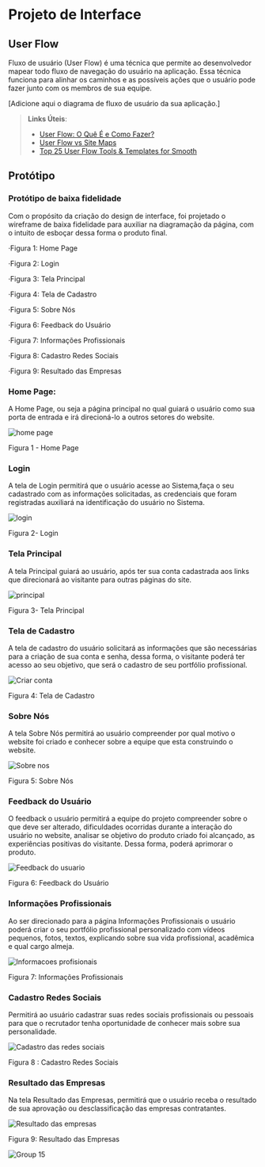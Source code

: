 
# Projeto de Interface

## User Flow

Fluxo de usuário (User Flow) é uma técnica que permite ao desenvolvedor mapear todo fluxo de navegação do usuário na aplicação. Essa técnica funciona para alinhar os caminhos e as possíveis ações que o usuário pode fazer junto com os membros de sua equipe.

[Adicione aqui o diagrama de fluxo de usuário da sua aplicação.] 

> **Links Úteis**:
> - [User Flow: O Quê É e Como Fazer?](https://medium.com/7bits/fluxo-de-usu%C3%A1rio-user-flow-o-que-%C3%A9-como-fazer-79d965872534)
> - [User Flow vs Site Maps](http://designr.com.br/sitemap-e-user-flow-quais-as-diferencas-e-quando-usar-cada-um/)
> - [Top 25 User Flow Tools & Templates for Smooth](https://www.mockplus.com/blog/post/user-flow-tools)

## Protótipo

### Protótipo de baixa fidelidade
 Com o propósito da criação do design de interface, foi projetado o wireframe de baixa fidelidade para auxiliar na diagramação da página, com  o intuito de esboçar dessa forma o produto final. 
 

 ·Figura 1: Home Page
 
 ·Figura 2: Login

 ·Figura 3: Tela Principal
 
 ·Figura 4: Tela de Cadastro
 
 ·Figura 5: Sobre Nós
 
 ·Figura 6: Feedback do Usuário
 
 ·Figura 7: Informações Profissionais
 
 ·Figura 8: Cadastro Redes Sociais
 
 ·Figura 9: Resultado das Empresas

 ### Home Page: 
  A Home Page, ou seja a página principal no qual guiará o usuário como sua porta de entrada e irá direcioná-lo a outros setores do website.

![home page](https://github.com/ICEI-PUC-Minas-PMV-ADS/pmv-ads-2024-1-e1-proj-web-t1-pmv-ads-2024-1-e1-projtalentosnacionais/assets/134242381/86507c72-3c95-4172-9d71-56c4b90a59a7)

Figura 1 - Home Page

### Login
 A tela de Login permitirá que o usuário acesse ao Sistema,faça o seu cadastrado com as informações solicitadas, as credenciais que foram registradas auxiliará na identificação do usuário no Sistema.

 ![login](https://github.com/ICEI-PUC-Minas-PMV-ADS/pmv-ads-2024-1-e1-proj-web-t1-pmv-ads-2024-1-e1-projtalentosnacionais/assets/134242381/e49902a1-3ee2-4e91-9880-718f3883d031)

 Figura 2- Login


### Tela Principal
 A tela Principal guiará ao usuário, após ter sua conta cadastrada aos links que direcionará ao visitante para outras páginas do site. 

![principal](https://github.com/ICEI-PUC-Minas-PMV-ADS/pmv-ads-2024-1-e1-proj-web-t1-pmv-ads-2024-1-e1-projtalentosnacionais/assets/134242381/52d52882-bcdb-46ae-82e5-7021fb918dc7)

Figura 3- Tela Principal

### Tela de Cadastro

A tela de cadastro do usuário solicitará as informações que são necessárias para a criação de sua conta e senha, dessa forma, o visitante poderá ter acesso ao seu objetivo, que será o cadastro de seu portfólio profissional.
 
![Criar conta](https://github.com/ICEI-PUC-Minas-PMV-ADS/pmv-ads-2024-1-e1-proj-web-t1-pmv-ads-2024-1-e1-projtalentosnacionais/assets/134242381/f7d19e62-43f4-4ceb-9ea9-bf8df5b78785)

Figura 4: Tela de Cadastro


### Sobre Nós

A tela Sobre Nós permitirá ao usuário compreender por qual motivo o website foi criado e conhecer sobre a equipe que esta construindo o website. 

![Sobre nos](https://github.com/ICEI-PUC-Minas-PMV-ADS/pmv-ads-2024-1-e1-proj-web-t1-pmv-ads-2024-1-e1-projtalentosnacionais/assets/134242381/4c2310a3-6741-4f16-98cb-a88b9bc10957)

Figura 5: Sobre Nós

### Feedback do Usuário
 O feedback o usuário permitirá a equipe do projeto compreender sobre o que deve ser alterado, dificuldades ocorridas durante a interação do usuário no website, analisar se objetivo do produto criado foi alcançado, as experiências positivas do visitante. Dessa forma, poderá  aprimorar o produto.


![Feedback do usuario](https://github.com/ICEI-PUC-Minas-PMV-ADS/pmv-ads-2024-1-e1-proj-web-t1-pmv-ads-2024-1-e1-projtalentosnacionais/assets/134242381/acd63c34-f796-44e5-be91-d1863472c5ab)

Figura 6: Feedback do Usuário

### Informações Profissionais
 Ao ser direcionado para a página Informações Profissionais o usuário poderá criar o seu portfólio profissional personalizado com vídeos pequenos, fotos, textos, explicando sobre sua vida profissional, acadêmica e qual cargo almeja. 

 ![Informacoes profisionais](https://github.com/ICEI-PUC-Minas-PMV-ADS/pmv-ads-2024-1-e1-proj-web-t1-pmv-ads-2024-1-e1-projtalentosnacionais/assets/134242381/ff758858-7f31-4d95-bafc-509126c17e90)

 Figura 7: Informações Profissionais

 ### Cadastro Redes Sociais 
  Permitirá ao usuário cadastrar suas redes sociais profissionais ou pessoais para que o recrutador tenha oportunidade de conhecer mais sobre sua personalidade.

 ![Cadastro das redes sociais](https://github.com/ICEI-PUC-Minas-PMV-ADS/pmv-ads-2024-1-e1-proj-web-t1-pmv-ads-2024-1-e1-projtalentosnacionais/assets/134242381/50a9b710-4f1f-4cca-a2ad-27129a140f81)

 Figura 8 : Cadastro Redes Sociais

  ### Resultado das Empresas
 Na tela Resultado das Empresas, permitirá que o usuário receba o resultado de sua aprovação ou desclassificação das empresas contratantes.

![Resultado das empresas](https://github.com/ICEI-PUC-Minas-PMV-ADS/pmv-ads-2024-1-e1-proj-web-t1-pmv-ads-2024-1-e1-projtalentosnacionais/assets/134242381/afbba22b-04eb-4d52-9fa9-2f9a0a15ba2e)

Figura 9: Resultado das Empresas




![Group 15](https://github.com/ICEI-PUC-Minas-PMV-ADS/pmv-ads-2024-1-e1-proj-web-t1-pmv-ads-2024-1-e1-projtalentosnacionais/assets/134242381/91f754f0-f36a-42a1-aa25-07bbd99e0f75)







